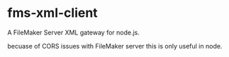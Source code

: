 # fms-xml-client

A FileMaker Server XML gateway for node.js.

becuase of CORS issues with FileMaker server this is only useful in node.
